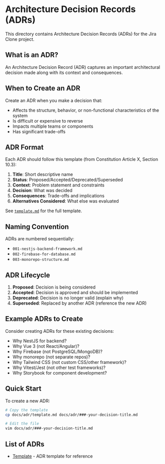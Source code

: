# Architecture Decision Records (ADRs)

This directory contains Architecture Decision Records (ADRs) for the Jira Clone project.

## What is an ADR?

An Architecture Decision Record (ADR) captures an important architectural decision made along with its context and consequences.

## When to Create an ADR

Create an ADR when you make a decision that:
- Affects the structure, behavior, or non-functional characteristics of the system
- Is difficult or expensive to reverse
- Impacts multiple teams or components
- Has significant trade-offs

## ADR Format

Each ADR should follow this template (from Constitution Article X, Section 10.3):

1. **Title**: Short descriptive name
2. **Status**: Proposed/Accepted/Deprecated/Superseded
3. **Context**: Problem statement and constraints
4. **Decision**: What was decided
5. **Consequences**: Trade-offs and implications
6. **Alternatives Considered**: What else was evaluated

See [`template.md`](./template.md) for the full template.

## Naming Convention

ADRs are numbered sequentially:
- `001-nestjs-backend-framework.md`
- `002-firebase-for-database.md`
- `003-monorepo-structure.md`

## ADR Lifecycle

1. **Proposed**: Decision is being considered
2. **Accepted**: Decision is approved and should be implemented
3. **Deprecated**: Decision is no longer valid (explain why)
4. **Superseded**: Replaced by another ADR (reference the new ADR)

## Example ADRs to Create

Consider creating ADRs for these existing decisions:

- Why NestJS for backend?
- Why Vue 3 (not React/Angular)?
- Why Firebase (not PostgreSQL/MongoDB)?
- Why monorepo (not separate repos)?
- Why Tailwind CSS (not custom CSS/other framework)?
- Why Vitest/Jest (not other test frameworks)?
- Why Storybook for component development?

## Quick Start

To create a new ADR:

```bash
# Copy the template
cp docs/adr/template.md docs/adr/###-your-decision-title.md

# Edit the file
vim docs/adr/###-your-decision-title.md
```

## List of ADRs

<!-- Update this list as ADRs are created -->

- [Template](./template.md) - ADR template for reference

<!-- Example:
- [001 - NestJS Backend Framework](./001-nestjs-backend-framework.md)
- [002 - Firebase for Database](./002-firebase-for-database.md)
-->
